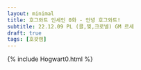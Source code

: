 ```yaml
---
layout: minimal
title: 호그와트 인세인 0화 - 안녕 호그와트!
subtitle: 22.12.09 PL (콜,찢,크로넬) GM 르세
draft: true
tags: [호괏캠]
---
```


{% include Hogwart0.html %}
